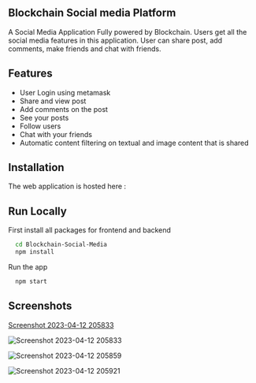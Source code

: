 

##  Blockchain Social media Platform

A Social Media Application Fully powered by Blockchain. Users get all the social media features in this application. User can share post, add comments, make friends and chat with friends.

## Features

- User Login using metamask
- Share and view post
- Add comments on the post
- See your posts
- Follow users
- Chat with your friends
- Automatic content filtering on textual and image content that is shared


## Installation

The web application is hosted here : 


## Run Locally
First install all packages for frontend and backend

```bash
  cd Blockchain-Social-Media
  npm install
```

Run the app

```bash
  npm start
```


## Screenshots

[Screenshot 2023-04-12 205833](https://user-images.githubusercontent.com/73870072/231507924-a42386e6-512c-4afb-b4dc-068699dde507.png)

![Screenshot 2023-04-12 205833](https://user-images.githubusercontent.com/73870072/231508391-9d1ea4f4-1042-49e3-b0ff-d9e5211bcd94.png)

![Screenshot 2023-04-12 205859](https://user-images.githubusercontent.com/73870072/231507948-8b859ac8-8d7f-49d7-b5b7-e1203bfbbaf3.png)

![Screenshot 2023-04-12 205921](https://user-images.githubusercontent.com/73870072/231507984-ad40907b-0cd1-458a-97f9-e211fd83410e.png)


